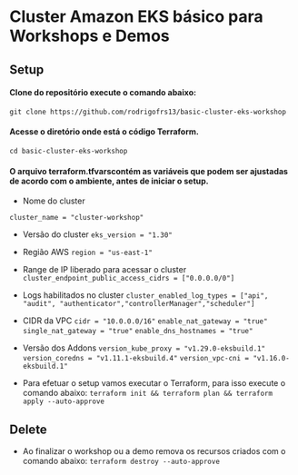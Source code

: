 # Cluster Amazon EKS básico para Workshops e Demos

## Setup


#### Clone do repositório execute o comando abaixo:
`git clone https://github.com/rodrigofrs13/basic-cluster-eks-workshop`

#### Acesse o diretório onde está o código Terraform.
`cd basic-cluster-eks-workshop`

#### O arquivo terraform.tfvarscontém as variáveis que podem ser ajustadas de acordo com o ambiente, antes de iniciar o setup.

- Nome do cluster

`cluster_name = "cluster-workshop"`

- Versão do cluster
`eks_version = "1.30"`

- Região AWS
`region = "us-east-1"`

- Range de IP liberado para acessar o cluster
`cluster_endpoint_public_access_cidrs = ["0.0.0.0/0"]`

- Logs habilitados no cluster
`cluster_enabled_log_types = ["api", "audit", "authenticator","controllerManager","scheduler"]`

- CIDR da VPC
`cidr = "10.0.0.0/16"`
`enable_nat_gateway = "true"`
`single_nat_gateway = "true"`
`enable_dns_hostnames = "true"`

- Versão dos Addons
`version_kube_proxy = "v1.29.0-eksbuild.1"`
`version_coredns = "v1.11.1-eksbuild.4"`
`version_vpc-cni = "v1.16.0-eksbuild.1"`

- Para efetuar o setup vamos executar o Terraform, para isso execute o comando abaixo:
`terraform init && terraform plan && terraform apply --auto-approve`


## Delete
- Ao finalizar o workshop ou a demo remova os recursos criados com o comando abaixo:
`terraform destroy --auto-approve`